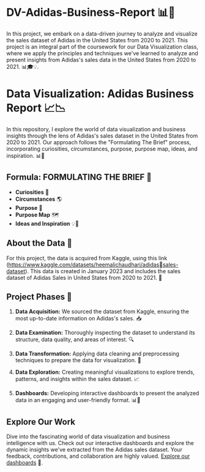 # DV-Adidas-Business-Report 📊👟

In this project, we embark on a data-driven journey to analyze and visualize the sales dataset of Adidas in the United States from 2020 to 2021. This project is an integral part of the coursework for our Data Visualization class, where we apply the principles and techniques we've learned to analyze and present insights from Adidas's sales data in the United States from 2020 to 2021. 📊🎓💡. 

# Data Visualization: Adidas Business Report 📈📉

In this repository, I explore the world of data visualization and business insights through the lens of Adidas's sales dataset in the United States from 2020 to 2021. Our approach follows the "Formulating The Brief" process, incorporating curiosities, circumstances, purpose, purpose map, ideas, and inspiration. 📊👟

## Formula: FORMULATING THE BRIEF 🧐

- **Curiosities** 🤔
- **Circumstances** 🌎
- **Purpose** 💼
- **Purpose Map** 🗺️
- **Ideas and Inspiration** 💡🌟

## About the Data 📂

For this project, the data is acquired from Kaggle, using this link (https://www.kaggle.com/datasets/heemalichaudhari/adidassales-dataset). This data is created in January 2023 and includes the sales dataset of Adidas Sales in United States from 2020 to 2021. 📅

## Project Phases 📆

1. **Data Acquisition:** We sourced the dataset from Kaggle, ensuring the most up-to-date information on Adidas's sales. 📥

2. **Data Examination:** Thoroughly inspecting the dataset to understand its structure, data quality, and areas of interest. 🔍

3. **Data Transformation:** Applying data cleaning and preprocessing techniques to prepare the data for visualization. 🧹

4. **Data Exploration:** Creating meaningful visualizations to explore trends, patterns, and insights within the sales dataset. 📈

5. **Dashboards:** Developing interactive dashboards to present the analyzed data in an engaging and user-friendly format. 📊📲


## Explore Our Work

Dive into the fascinating world of data visualization and business intelligence with us. Check out our interactive dashboards and explore the dynamic insights we've extracted from the Adidas sales dataset. Your feedback, contributions, and collaboration are highly valued. [Explore our dashboards](https://public.tableau.com/views/adidas_16747734316650/sdash?:language=en-GB&:display_count=n&:origin=viz_share_link) 🔗.
